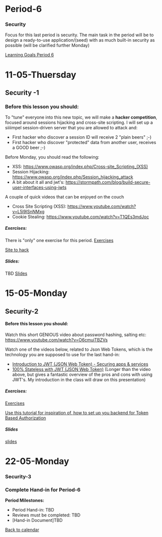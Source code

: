 # Period-6 
### Security
Focus for this last period is security. The main task in the period will be to design a ready-to-use application/(seed)  with as much built-in security as possible (will be clarified further Monday)

[Learning Goals Period 6](https://docs.google.com/document/d/1cjVwHwJyzkt8sgSBVflA7rQB4Lj-zap7TyPmm9zKSnM/edit?usp=sharing)

# **11-05-Thuersday** 
## Security -1


### Before this lesson you should:
To "tune" everyone into this new topic, we will make a **hacker competition**, focused around sessions hijacking and cross-site scripting. I will set up a siiiimpel session-driven server that you are allowed to attack and:

- First hacker who discover a session ID will receive 2 "plain beers" ;-)
- First hacker who discover "protected" data from another user,  receives a GOOD beer ;-)

Before Monday, you should read the following:

- XSS: https://www.owasp.org/index.php/Cross-site_Scripting_(XSS)
- Session Hijacking: https://www.owasp.org/index.php/Session_hijacking_attack
- A bit about it all and jwt's: https://stormpath.com/blog/build-secure-user-interfaces-using-jwts

A couple of quick videos that can be enjoyed on the couch

- Cross Site Scripting (XSS): https://www.youtube.com/watch?v=L5l9lSnNMxg
- Cookie Stealing: https://www.youtube.com/watch?v=T1QEs3mdJoc

##### Exercises:
There is "only" one exercise for this period.
[Exercises](https://docs.google.com/document/d/1ZY-pZDQfwEoQlVk0Qn-lKnpa40MOl-hQdGW9Fx2A5XE/edit?usp=sharing)

[Site to hack](http://js-plaul.rhcloud.com/security1/security.html#22)

##### Slides:
TBD
[Slides](#)


# **15-05-Monday**
## Security-2
#### Before this lesson you should:
Watch this short GENIOUS video about password hashing, salting etc: https://www.youtube.com/watch?v=O6cmuiTBZVs  

Watch one of the videos below, related to Json Web Tokens, which is the technology you are supposed to use for the last hand-in:
- [Introduction to JWT (JSON Web Token) - Securing apps & services](https://www.youtube.com/watch?v=oXxbB5kv9OA)
- [100% Stateless with JWT (JSON Web Token)](https://www.youtube.com/watch?v=67mezK3NzpU&t=3028s) (Longer than the video above, but gives a fantastic overview of the pros and cons with using JWT's. My introduction in the class will draw on this presentation)

##### Exercises:
[Exercises](https://docs.google.com/document/d/1ZY-pZDQfwEoQlVk0Qn-lKnpa40MOl-hQdGW9Fx2A5XE/edit?usp=sharing)

[Use this tutorial for inspiration of, how to set up you backend for Token Based Authorization](https://jonathanmh.com/express-passport-json-web-token-jwt-authentication-beginners/)


##### Slides
[slides](http://js-plaul.rhcloud.com/Security2/security2.html)


# **22-05-Monday**
### Security-3

### Complete Hand-in for Period-6

**Period Milestones:**
* Period Hand-in: TBD
* Reviews must be completed: TBD
* [Hand-in Document]TBD

[Back to calendar](periods.md)
